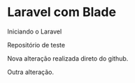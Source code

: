 # Laravel com Blade
 Iniciando o Laravel

Repositório de teste

Nova alteração realizada direto do github.

Outra alteração.
